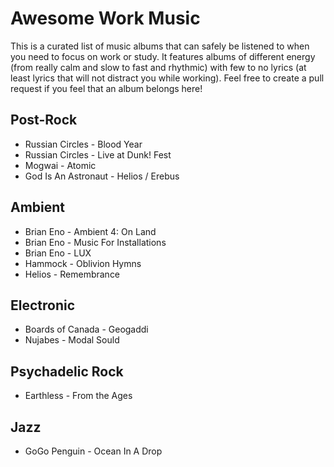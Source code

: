 # Awesome Work Music

This is a curated list of music albums that can safely be listened to when you need to focus on work or study. It features albums of different energy (from really calm and slow to fast and rhythmic) with few to no lyrics (at least lyrics that will not distract you while working). Feel free to create a pull request if you feel that an album belongs here! 

## Post-Rock

* Russian Circles - Blood Year
* Russian Circles - Live at Dunk! Fest
* Mogwai - Atomic
* God Is An Astronaut - Helios / Erebus

## Ambient

* Brian Eno - Ambient 4: On Land
* Brian Eno - Music For Installations
* Brian Eno - LUX
* Hammock - Oblivion Hymns
* Helios - Remembrance

## Electronic

* Boards of Canada - Geogaddi
* Nujabes - Modal Sould

## Psychadelic Rock

* Earthless - From the Ages

## Jazz

* GoGo Penguin - Ocean In A Drop
